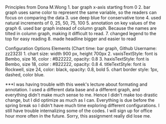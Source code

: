 Principles from Dona M.Wong 1. bar graph x-axis starting from 0 2. bar graph uses same color to represent the same variable, so the readers can focus on comparing the data 3. use deep blue for conservative tone 4. used natural increments of 0, 25, 50, 75, 100 5. annotation on key values of the graph 6. used bar graph instead of column graph. Because the names are tilted in column graph, making it difficult to read. 7. changed legend to the top for easy reading 8. made headline bigger and easier to read

Configuration Options Elements (Chart time: bar graph, Github Username: zz2323) 1. chart size: width 900 px, height 700px 2. vaxisTextStyle: font is Bembo, size 16, color : #B22222, opacity: 0.8 3. haxisTextStyle: font is Bembo, size 18, color : #B22222, opacity: 0.8 4. titleTextStyle: font is Rockwell, size 24, color: black, opacity: 0.8, bold 5. chart border style: 1px, dashed, color blue.

***I was having trouble with this week's lecture about formating and annotation. I used a different data base and a different graph, and everything didn't make much sense to me. Hence I didn't make too drastic change, but I did optimize as much as I can. Everything is due before the spring break so I didn't have much time exploring different configurations. I still have trouble internalizing some of the codes. I will sign up for office hour more often in the future. Sorry, this assignment really did lose me.
